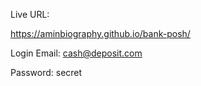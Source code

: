 Live URL:

https://aminbiography.github.io/bank-posh/

Login Email: cash@deposit.com

Password: secret

